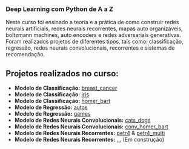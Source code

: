 
### Deep Learning com Python de A a Z
Neste curso foi ensinado a teoria e a prática de como construir redes neurais artificiais, redes neurais recorrentes, mapas auto organizáveis, boltzmann machines, auto encoders e redes adversariais generativas. Foram realizados projetos de diferentes tipos, tais como: classificação, regressão, redes neurais convolucionais, recorrentes e sistemas de recomendação.

## Projetos realizados no curso:
* **Modelo de Classificação:** [breast_cancer](https://github.com/Gttz/Cursos-DataScience/blob/main/Deep%20Learning%20com%20Python%20de%20A%20a%20Z/notebooks/breast_cancer.ipynb)
* **Modelo de Classificação:** [iris](https://github.com/Gttz/Cursos-DataScience/blob/main/Deep%20Learning%20com%20Python%20de%20A%20a%20Z/notebooks/iris.ipynb)
* **Modelo de Classificação:** [homer_bart](https://github.com/Gttz/Cursos-DataScience/blob/main/Deep%20Learning%20com%20Python%20de%20A%20a%20Z/notebooks/homer_bart.ipynb)
* **Modelo de Regressão:** [autos](https://github.com/Gttz/Cursos-DataScience/blob/main/Deep%20Learning%20com%20Python%20de%20A%20a%20Z/notebooks/autos.ipynb)
* **Modelo de Regressão:** [games](https://github.com/Gttz/Cursos-DataScience/blob/main/Deep%20Learning%20com%20Python%20de%20A%20a%20Z/notebooks/games.ipynb)
* **Modelo de Redes Neurais Convolucionais:** [cats_dogs](https://github.com/Gttz/Cursos-DataScience/blob/main/Deep%20Learning%20com%20Python%20de%20A%20a%20Z/notebooks/cats_dogs.ipynb)
* **Modelo de Redes Neurais Convolucionais:** [conv_homer_bart](https://github.com/Gttz/Cursos-DataScience/blob/main/Deep%20Learning%20com%20Python%20de%20A%20a%20Z/notebooks/conv_homer_bart.ipynb)
* **Modelo de Redes Neurais Recorrentes:** [petr4](https://github.com/Gttz/Cursos-DataScience/blob/main/Deep%20Learning%20com%20Python%20de%20A%20a%20Z/notebooks/petr4.ipynb) & [petr4_multi](https://github.com/Gttz/Cursos-DataScience/blob/main/Deep%20Learning%20com%20Python%20de%20A%20a%20Z/notebooks/petr4-multi.ipynb)
* **Modelo de Redes Neurais Recorrentes:** [...]() (Em construção)

